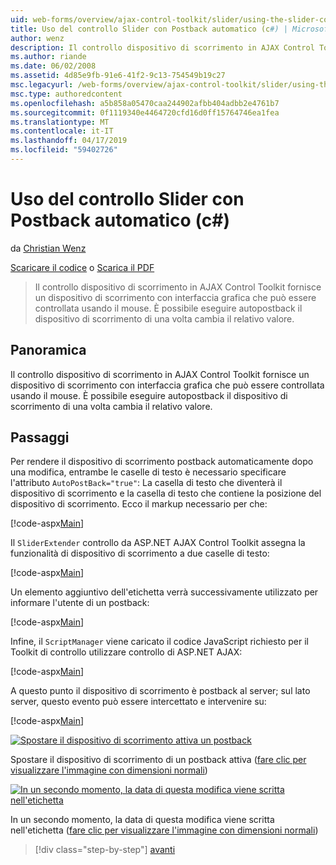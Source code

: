 ```yaml
---
uid: web-forms/overview/ajax-control-toolkit/slider/using-the-slider-control-with-auto-postback-cs
title: Uso del controllo Slider con Postback automatico (c#) | Microsoft Docs
author: wenz
description: Il controllo dispositivo di scorrimento in AJAX Control Toolkit fornisce un dispositivo di scorrimento con interfaccia grafica che può essere controllata usando il mouse. È possibile rendere il dispositivo di scorrimento autopost...
ms.author: riande
ms.date: 06/02/2008
ms.assetid: 4d85e9fb-91e6-41f2-9c13-754549b19c27
msc.legacyurl: /web-forms/overview/ajax-control-toolkit/slider/using-the-slider-control-with-auto-postback-cs
msc.type: authoredcontent
ms.openlocfilehash: a5b858a05470caa244902afbb404adbb2e4761b7
ms.sourcegitcommit: 0f1119340e4464720cfd16d0ff15764746ea1fea
ms.translationtype: MT
ms.contentlocale: it-IT
ms.lasthandoff: 04/17/2019
ms.locfileid: "59402726"
---
```

# <a name="using-the-slider-control-with-auto-postback-c"></a>Uso del controllo Slider con Postback automatico (c#)

da [Christian Wenz](https://github.com/wenz)

[Scaricare il codice](http://download.microsoft.com/download/9/3/f/93f8daea-bebd-4821-833b-95205389c7d0/Slider1.cs.zip) o [Scarica il PDF](http://download.microsoft.com/download/b/6/a/b6ae89ee-df69-4c87-9bfb-ad1eb2b23373/slider1CS.pdf)

> Il controllo dispositivo di scorrimento in AJAX Control Toolkit fornisce un dispositivo di scorrimento con interfaccia grafica che può essere controllata usando il mouse. È possibile eseguire autopostback il dispositivo di scorrimento di una volta cambia il relativo valore.


## <a name="overview"></a>Panoramica

Il controllo dispositivo di scorrimento in AJAX Control Toolkit fornisce un dispositivo di scorrimento con interfaccia grafica che può essere controllata usando il mouse. È possibile eseguire autopostback il dispositivo di scorrimento di una volta cambia il relativo valore.

## <a name="steps"></a>Passaggi

Per rendere il dispositivo di scorrimento postback automaticamente dopo una modifica, entrambe le caselle di testo è necessario specificare l'attributo `AutoPostBack="true"`: La casella di testo che diventerà il dispositivo di scorrimento e la casella di testo che contiene la posizione del dispositivo di scorrimento. Ecco il markup necessario per che:

[!code-aspx[Main](using-the-slider-control-with-auto-postback-cs/samples/sample1.aspx)]

Il `SliderExtender` controllo da ASP.NET AJAX Control Toolkit assegna la funzionalità di dispositivo di scorrimento a due caselle di testo:

[!code-aspx[Main](using-the-slider-control-with-auto-postback-cs/samples/sample2.aspx)]

Un elemento aggiuntivo dell'etichetta verrà successivamente utilizzato per informare l'utente di un postback:

[!code-aspx[Main](using-the-slider-control-with-auto-postback-cs/samples/sample3.aspx)]

Infine, il `ScriptManager` viene caricato il codice JavaScript richiesto per il Toolkit di controllo utilizzare controllo di ASP.NET AJAX:

[!code-aspx[Main](using-the-slider-control-with-auto-postback-cs/samples/sample4.aspx)]

A questo punto il dispositivo di scorrimento è postback al server; sul lato server, questo evento può essere intercettato e intervenire su:

[!code-aspx[Main](using-the-slider-control-with-auto-postback-cs/samples/sample5.aspx)]


[![Spostare il dispositivo di scorrimento attiva un postback](using-the-slider-control-with-auto-postback-cs/_static/image2.png)](using-the-slider-control-with-auto-postback-cs/_static/image1.png)

Spostare il dispositivo di scorrimento di un postback attiva ([fare clic per visualizzare l'immagine con dimensioni normali](using-the-slider-control-with-auto-postback-cs/_static/image3.png))


[![In un secondo momento, la data di questa modifica viene scritta nell'etichetta](using-the-slider-control-with-auto-postback-cs/_static/image5.png)](using-the-slider-control-with-auto-postback-cs/_static/image4.png)

In un secondo momento, la data di questa modifica viene scritta nell'etichetta ([fare clic per visualizzare l'immagine con dimensioni normali](using-the-slider-control-with-auto-postback-cs/_static/image6.png))

> [!div class="step-by-step"]
> [avanti](databinding-the-slider-control-cs.md)
